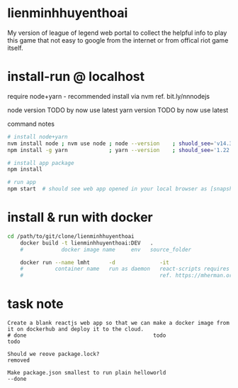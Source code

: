 # lienminhhuyenthoai
My version of league of legend web portal to collect the helpful info to play this game that not easy to google from the internet or from offical riot game itself.

# install-run @ localhost
require node+yarn - recommended install via nvm ref. bit.ly/nnnodejs

node version TODO by now use latest
yarn version TODO by now use latest

command notes
```bash
# install node+yarn
nvm install node ; nvm use node ; node --version    ; shuold_see='v14.3.0'  # install node 
npm install -g yarn             ; yarn --version    ; should_see='1.22.4'   # install yarn

# install app package
npm install

# run app 
npm start  # should see web app opened in your local browser as [snapshot](./doc/run-localhost-200523.png)
```


# install & run with docker
```bash
cd /path/to/git/clone/lienminhhuyenthoai
    docker build -t lienminhhuyenthoai:DEV   .
    #            docker image name     env   source_folder

    docker run --name lmht      -d              -it                           -p 20526:3000   lienminhhuyenthoai:DEV               
    #          container name   run as daemon   react-scripts requires this   map port        docker image name
    #                                           ref. https://mherman.org/blog/dockerizing-a-react-app/
```


# task note
```
Create a blank reactjs web app so that we can make a docker image from it on dockerhub and deploy it to the cloud.
# done                                        todo                                         todo           

Should we reove package.lock?
removed

Make package.json smallest to run plain helloworld
--done
